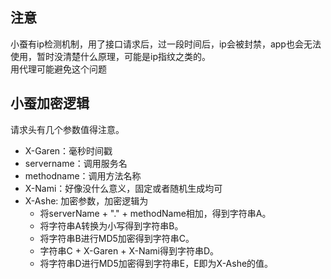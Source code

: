 ## 注意
小蚕有ip检测机制，用了接口请求后，过一段时间后，ip会被封禁，app也会无法使用，暂时没清楚什么原理，可能是ip指纹之类的。  
用代理可能避免这个问题
## 小蚕加密逻辑
请求头有几个参数值得注意。
- X-Garen：毫秒时间戳
- servername：调用服务名
- methodname：调用方法名称
- X-Nami：好像没什么意义，固定或者随机生成均可
- X-Ashe: 加密参数，加密逻辑为
  - 将serverName + "." + methodName相加，得到字符串A。
  - 将字符串A转换为小写得到字符串B。
  - 将字符串B进行MD5加密得到字符串C。
  - 字符串C + X-Garen + X-Nami得到字符串D。
  - 将字符串D进行MD5加密得到字符串E，E即为X-Ashe的值。
